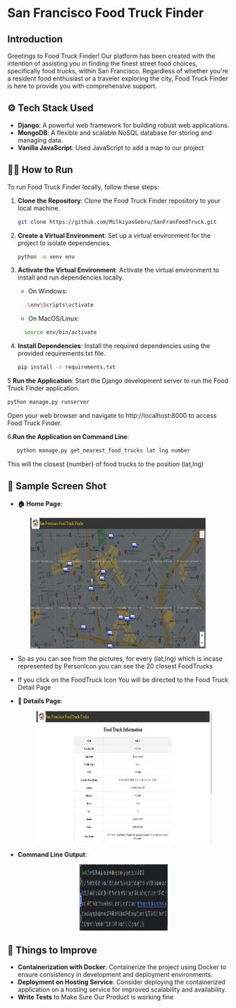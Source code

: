 # San Francisco Food Truck Finder

##  Introduction
Greetings to Food Truck Finder! Our platform has been created with the intention of assisting you in finding the finest street food choices, specifically food trucks, within San Francisco. Regardless of whether you're a resident food enthusiast or a traveler exploring the city, Food Truck Finder is here to provide you with comprehensive support.

## ⚙️ Tech Stack Used

- **Django**: A powerful web framework for building robust web applications.
- **MongoDB**: A flexible and scalable NoSQL database for storing and managing data.
- **Vanilla JavaScript**: Used JavaScript to add a map to our project

## 🏃‍♂️ How to Run

To run Food Truck Finder locally, follow these steps:

1. **Clone the Repository**: Clone the Food Truck Finder repository to your local machine.
   ```bash
   git clone https://github.com/MilkiyasGebru/SanFranFoodTruck.git
   ```
2. **Create a Virtual Environment**: Set up a virtual environment for the project to isolate dependencies.
   ```bash
   python -m venv env
   ```
3. **Activate the Virtual Environment**: Activate the virtual environment to install and run dependencies locally.

   - On Windows:
    ```bash
      .\env\Scripts\activate
    ```
   - On MacOS/Linux:
    ```bash
      source env/bin/activate
    ```
4. **Install Dependencies**: Install the required dependencies using the provided requirements.txt file.
   ```bash
   pip install -r requirements.txt

5 **Run the Application**: Start the Django development server to run the Food Truck Finder application.
   ```bash
   python manage.py runserver
   ```
Open your web browser and navigate to http://localhost:8000 to access Food Truck Finder.

6.**Run the Application on Command Line**:
```bash
   python manage.py get_nearest_food_trucks lat lng number
```
   This will the closest {number} of food trucks to the position (lat,lng)
## 📸 Sample Screen Shot 
- **🏠 Home Page**:
<div style="display:flex; justify-content: center;">
    <img src="https://github.com/MilkiyasGebru/SanFranFoodTruck/blob/master/pictures/sanFran.png" alt="Home Page 1" width="400" height="300"> 
</div>

-  So as you can see from the pictures, for every (lat,lng) which is incase represented by PersonIcon you can see the 20 closest FoodTrucks
-  If you click on the FoodTruck Icon You will be directed to the Food Truck Detail Page

- **📝 Details Page**:
  <div style="text-align:center;">
    <img src="https://github.com/MilkiyasGebru/SanFranFoodTruck/blob/master/pictures/FoodTruckInfo.png" alt="Details Page" width="400" height="300">
  </div>

- **Command Line Output**:
   <div style="text-align:center;">
    <img src="https://github.com/MilkiyasGebru/SanFranFoodTruck/blob/master/pictures/CommandLine.png" alt="Details Page" width="200" height="150">
  </div>

## 🚀 Things to Improve

-  **Containerization with Docker**: Containerize the project using Docker to ensure consistency in development and deployment environments.
-  **Deployment on Hosting Service**: Consider deploying the containerized application on a hosting service for improved scalability and availability.
-  **Write Tests** to Make Sure Our Product is working fine